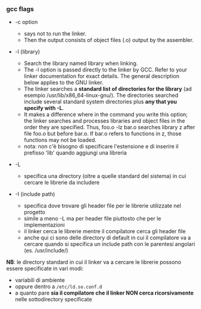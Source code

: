 ### gcc flags
- \-c option
    - says not to run the linker.
    -  Then the output consists of object files (.o) output by the assembler.

- \-l (library)
    - Search the library named library when linking. 
    - The -l option is passed directly to the linker by GCC.  Refer to your linker documentation for exact details.  The general description below applies to the GNU linker.
    - The linker searches a **standard list of directories for the library** (ad esempio /usr/lib/x86_64-linux-gnu/).  The directories searched include several standard system directories plus **any that you specify with -L**.
    - It makes a difference where in the command you write this option; the linker searches and processes libraries and object files in the order they are specified.  Thus, foo.o -lz bar.o searches library z after file foo.o but before bar.o.  If bar.o refers to functions in z, those functions may not be loaded.
    - nota: non c'è bisogno di specificare l'estensione e di inserire il prefisso 'lib' quando aggiungi una libreria 

- \-L 
    - specifica una directory (oltre a quelle standard del sistema) in cui cercare le librerie da includere

- \-I (include path)
    - specifica dove trovare gli header file per le librerie utilizzate nel progetto
    - simile a meno -L ma per header file piuttosto che per le implementazioni
    - il linker cerca le librerie mentre il compilatore cerca gli header file
    - anche qui ci sono delle directory di default in cui il compilatore va a cercare quando si specifica un include path con le parentesi angolari (es. /usr/include/)


**NB**: le directory standard in cui il linker va a cercare le librerie possono essere specificate in vari modi:
- variabili di ambiente
- oppure dentro a ```/etc/ld.so.conf.d``` 
- a quanto pare **sia il compilatore che il linker NON cerca ricorsivamente** nelle sottodirectory specificate

